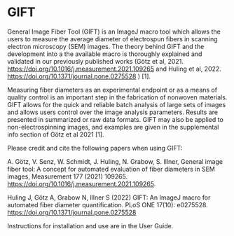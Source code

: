 # GIFT
General Image Fiber Tool (GIFT) is an ImageJ macro tool which allows the users to measure the average diameter of electrospun fibers in scanning electron microscopy (SEM) images. The theory behind GIFT and the development into a the available macro is thoroughly explained and validated in our previously published works (Götz et al, 2021. https://doi.org/10.1016/j.measurement.2021.109265 and Huling et al, 2022. https://doi.org/10.1371/journal.pone.0275528 ) [1].   

Measuring fiber diameters as an experimental endpoint or as a means of quality control is an important step in the fabrication of nonwoven materials. GIFT allows for the quick and reliable batch analysis of large sets of images and allows users control over the image analysis parameters. Results are presented in summarized or raw data formats. GIFT may also be applied to non-electrospinning images, and examples are given in the supplemental info section of Götz et al 2021 [1]. 

Please credit and cite the following papers when using GIFT: 

A. Götz, V. Senz, W. Schmidt, J. Huling, N. Grabow, S. Illner, General image fiber tool: A concept for automated evaluation of fiber diameters in SEM images, Measurement 177 (2021) 109265. https://doi.org/10.1016/j.measurement.2021.109265.

Huling J, Götz A, Grabow N, Illner S (2022) GIFT: An ImageJ macro for automated fiber diameter quantification. PLoS ONE 17(10): e0275528. https://doi.org/10.1371/journal.pone.0275528

Instructions for installation and use are in the User Guide.
